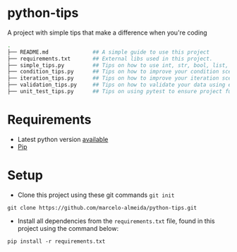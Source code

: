 # python-tips
A project with simple tips that make a difference when you're coding

```bash
.
├── README.md              ## A simple guide to use this project
├── requirements.txt       ## External libs used in this project. 
├── simple_tips.py         ## Tips on how to use int, str, bool, list, dict, class...
├── condition_tips.py      ## Tips on how to improve your condition scenarios
├── iteration_tips.py      ## Tips on how to improve your iteration scenarios
├── validation_tips.py     ## Tips on how to validate your data using external libs.
├── unit_test_tips.py      ## Tips on using pytest to ensure project functionality

```

# Requirements
* Latest python version [available](https://www.python.org/downloads/)
* [Pip](https://pypi.org/project/pip/)

# Setup
* Clone this project using these git commands
`git init`

`git clone https://github.com/marcelo-almeida/python-tips.git`

* Install all dependencies from the `requirements.txt` file, found in this project using the command below:

`pip install -r requirements.txt`
